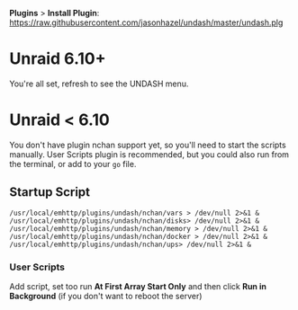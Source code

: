 **Plugins** > **Install Plugin**: https://raw.githubusercontent.com/jasonhazel/undash/master/undash.plg

# Unraid 6.10+
You're all set, refresh to see the UNDASH menu.

# Unraid < 6.10
You don't have plugin nchan support yet, so you'll need to start the scripts manually.  User Scripts plugin is recommended, but you could also run from the terminal, or add to your `go` file.

## Startup Script

```#!/bin/bash
/usr/local/emhttp/plugins/undash/nchan/vars > /dev/null 2>&1 &
/usr/local/emhttp/plugins/undash/nchan/disks> /dev/null 2>&1 &
/usr/local/emhttp/plugins/undash/nchan/memory > /dev/null 2>&1 &
/usr/local/emhttp/plugins/undash/nchan/docker > /dev/null 2>&1 &
/usr/local/emhttp/plugins/undash/nchan/ups> /dev/null 2>&1 &
```

### User Scripts
Add script, set too run **At First Array Start Only** and then click **Run in Background** (if you don't want to reboot the server)
